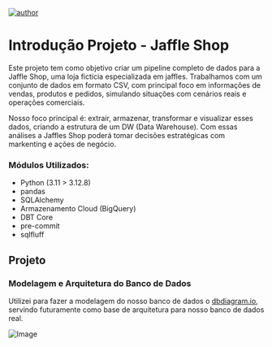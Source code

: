 [![author](https://img.shields.io/badge/author-YanRobim-red.svg)](https://github.com/YanZN0)

# Introdução Projeto - Jaffle Shop

Este projeto tem como objetivo criar um pipeline completo de dados para a Jaffle Shop, uma loja fictícia especializada em jaffles. Trabalhamos com um conjunto de dados em formato CSV, com principal foco em informações de vendas, produtos e pedidos, simulando situações com cenários reais e operações comerciais.

Nosso foco principal é: extrair, armazenar, transformar e visualizar esses dados, criando a estrutura de um DW (Data Warehouse).
Com essas análises a Jaffles Shop poderá tomar decisões estratégicas com markenting e ações de negócio.


### Módulos Utilizados:
* Python (3.11 > 3.12.8)
* pandas
* SQLAlchemy
* Armazenamento Cloud (BigQuery)
* DBT Core
* pre-commit
* sqlfluff

## Projeto

### Modelagem e Arquitetura do Banco de Dados

Utilizei para fazer a modelagem do nosso banco de dados o [dbdiagram.io](https://dbdiagram.io/home), servindo  futuramente como base de arquitetura para nosso banco de dados real.

![Image](https://github.com/user-attachments/assets/a1943de5-ea0b-48db-8aa4-1ee0d9f9bdcd)

